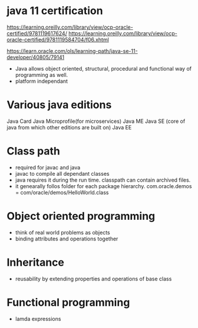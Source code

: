 # java 11 certification

https://learning.oreilly.com/library/view/ocp-oracle-certified/9781119617624/
https://learning.oreilly.com/library/view/ocp-oracle-certified/9781119584704/f06.xhtml

https://learn.oracle.com/ols/learning-path/java-se-11-developer/40805/79141


- Java allows object oriented, structural, procedural and functional way of programming as well.
- platform independant

# Various java editions
Java Card
Java Microprofile(for microservices)
Java ME
Java SE (core of java from which other editions are built on) 
Java EE

# Class path
- required for javac and java
- javac to compile all dependant classes
- java requires it during the run time. classpath can contain archived files.
- it genearally follos folder for each package hierarchy. com.oracle.demos = com/oracle/demos/HelloWorld.class

# Object oriented programming

- think of real world problems as objects
- binding attributes and operations together

# Inheritance
- reusability by extending properties and operations of base class

# Functional programming
- lamda expressions